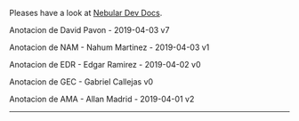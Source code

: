 Pleases have a look at [Nebular Dev Docs](https://github.com/akveo/nebular/blob/master/DEV_DOCS.md).

Anotacion de David Pavon - 2019-04-03 v7

Anotacion de NAM -  Nahum Martinez - 2019-04-03 v1

Anotacion de EDR - Edgar Ramirez - 2019-04-02 v0

Anotacion de  GEC - Gabriel Callejas v0

Anotacion de AMA - Allan Madrid - 2019-04-01 v2
******************************************************
